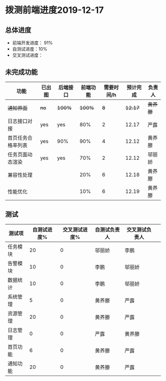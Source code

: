 # 拨测前端进度2019-12-17

## 总体进度

* 前端开发进度： 91%
* 自测试进度：10%
* 交叉测试进度：

## 未完成功能

| 功能               | 已出图 | 后端接口 | 前端功能 | 需要时间/h | 预计完成  | 负责人     |
| ------------------ | ------ | -------- | -------- | ---------- | --------- | ---------- |
| ~~通知界面~~       | ~~no~~ | ~~100%~~ | ~~100%~~ | ~~8~~      | ~~12.17~~ | ~~黄养滕~~ |
| 日志接口对接       | yes    | yes      | 80%      | 2          | 12.17     | 严露       |
| 首页任务合格率列表 | yes    | 90%      | 90%      | 4          | 12.12     | 黄养滕     |
| 任务页面动态渲染   | yes    | yes      | 70%      | 2          | 12.12     | 邬丽娇     |
| 兼容性处理         |        |          | 20%      | 6          | 12.18     | 黄养滕     |
| 性能优化           |        |          | 10%      | 6          | 12.19     | 黄养滕     |

## 测试

| 测试项   | 自测试进度% | 交叉测试进度% | 自测试负责人 | 交叉测试负责人 |      |
| -------- | ----------- | ------------- | ------------ | -------------- | ---- |
| 任务模块 | 20          | 0             | 邬丽娇       | 李鹏           |      |
| 告警模块 | 10          | 0             | 李鹏         | 邬丽娇         |      |
| 数据统计 | 10          | 0             | 李鹏         | 邬丽娇         |      |
| 系统管理 | 5           | 0             | 黄养滕       | 严露           |      |
| 资源管理 | 20          | 0             | 黄养滕       | 严露           |      |
| 日志管理 | 0           | 0             | 严露         | 黄养滕         |      |
| 首页功能 | 6           | 0             | 黄养滕       | 严露           |      |
| 通知功能 | 20          | 0             | 黄养滕       | 严露           |      |

